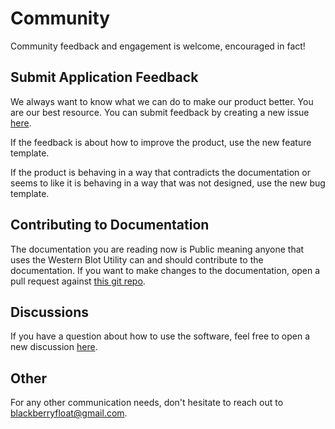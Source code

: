 # Community

Community feedback and engagement is welcome, encouraged in fact!

## Submit Application Feedback

We always want to know what we can do to make our product better. You are our best resource. You can submit feedback by creating a new issue [here](https://github.com/blackberryfloat/western-blot-utility-docs/issues).

If the feedback is about how to improve the product, use the new feature template.

If the product is behaving in a way that contradicts the documentation or seems to like it is behaving in a way that was not designed, use the new bug template.

## Contributing to Documentation

The documentation you are reading now is Public meaning anyone that uses the Western Blot Utility can and should contribute to the documentation. If you want to make changes to the documentation, open a pull request against [this git repo](https://github.com/blackberryfloat/western-blot-utility-docs).

## Discussions

If you have a question about how to use the software, feel free to open a new discussion [here](https://github.com/blackberryfloat/western-blot-utility-docs/discussions/categories/general).

## Other

For any other communication needs, don't hesitate to reach out to [blackberryfloat@gmail.com](mailto:blackberryfloat@gmail.com).
